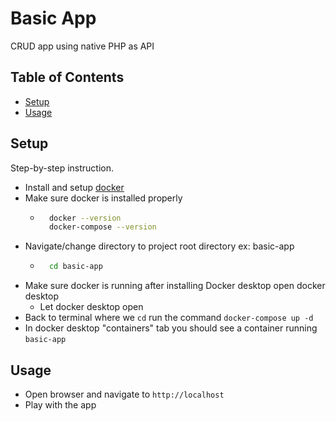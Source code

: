 # Basic App

CRUD app using native PHP as API

## Table of Contents

- [Setup](#installation)
- [Usage](#usage)

## Setup

Step-by-step instruction.

- Install and setup [docker](https://docs.docker.com/engine/install/)
- Make sure docker is installed properly
    - ```bash 
        docker --version
        docker-compose --version
- Navigate/change directory to project root directory ex: basic-app
    - ```bash
        cd basic-app
- Make sure docker is running after installing Docker desktop open docker desktop
    - Let docker desktop open
- Back to terminal where we ```cd``` run the command ```docker-compose up -d```
- In docker desktop "containers" tab you should see a container running ```basic-app```

## Usage
- Open browser and navigate to ```http://localhost```
- Play with the app


